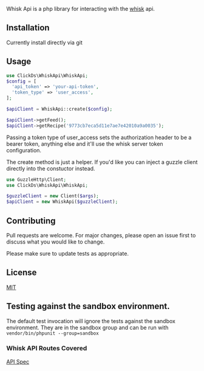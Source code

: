 Whisk Api is a php library for interacting with the [whisk](https://whisk.com) api.

## Installation

Currently install directly via git

## Usage

```php
use ClickDs\WhiskApi\WhiskApi;
$config = [
  'api_token' => 'your-api-token',
  'token_type' => 'user_access',
];

$apiClient = WhiskApi::create($config);

$apiClient->getFeed();
$apiClient->getRecipe('9773cb7eca5d11e7ae7e42010a9a0035');
```

Passing a token type of user_access sets the authorization header to be a bearer token, anything else and it'll use the whisk server token configuration.

The create method is just a helper. If you'd like you can inject a guzzle client directly into the constuctor instead.

```php
use GuzzleHttp\Client;
use ClickDs\WhiskApi\WhiskApi;

$guzzleClient = new Client($args);
$apiClient = new WhiskApi($guzzleClient);
```

## Contributing

Pull requests are welcome. For major changes, please open an issue first to discuss what you would like to change.

Please make sure to update tests as appropriate.

## License

[MIT](./LICENSE.md)

## Testing against the sandbox environment.

The default test invocation will ignore the tests against the sandbox environment. They are in the sandbox group and can be run with `vendor/bin/phpunit --group=sandbox`

### Whisk API Routes Covered

[API Spec](https://api.whisk.com/spec/)
